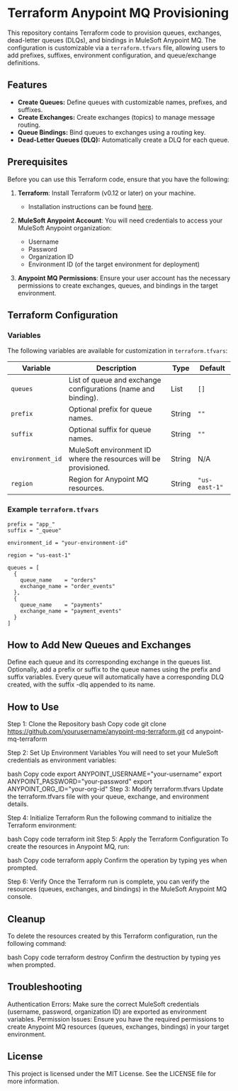 # Terraform Anypoint MQ Provisioning

This repository contains Terraform code to provision queues, exchanges, dead-letter queues (DLQs), and bindings in MuleSoft Anypoint MQ. The configuration is customizable via a `terraform.tfvars` file, allowing users to add prefixes, suffixes, environment configuration, and queue/exchange definitions.

## Features
- **Create Queues:** Define queues with customizable names, prefixes, and suffixes.
- **Create Exchanges:** Create exchanges (topics) to manage message routing.
- **Queue Bindings:** Bind queues to exchanges using a routing key.
- **Dead-Letter Queues (DLQ):** Automatically create a DLQ for each queue.

## Prerequisites
Before you can use this Terraform code, ensure that you have the following:

1. **Terraform**: Install Terraform (v0.12 or later) on your machine.
   - Installation instructions can be found [here](https://learn.hashicorp.com/tutorials/terraform/install-cli).
   
2. **MuleSoft Anypoint Account**: You will need credentials to access your MuleSoft Anypoint organization:
   - Username
   - Password
   - Organization ID
   - Environment ID (of the target environment for deployment)

3. **Anypoint MQ Permissions**: Ensure your user account has the necessary permissions to create exchanges, queues, and bindings in the target environment.

## Terraform Configuration

### Variables

The following variables are available for customization in `terraform.tfvars`:

| Variable         | Description                                                     | Type   | Default       |
|------------------|-----------------------------------------------------------------|--------|---------------|
| `queues`         | List of queue and exchange configurations (name and binding).   | List   | `[]`          |
| `prefix`         | Optional prefix for queue names.                                | String | `""`          |
| `suffix`         | Optional suffix for queue names.                                | String | `""`          |
| `environment_id` | MuleSoft environment ID where the resources will be provisioned.| String | N/A           |
| `region`         | Region for Anypoint MQ resources.                               | String | `"us-east-1"` |

### Example `terraform.tfvars`
```hcl
prefix = "app_"
suffix = "_queue"

environment_id = "your-environment-id"

region = "us-east-1"

queues = [
  {
    queue_name    = "orders"
    exchange_name = "order_events"
  },
  {
    queue_name    = "payments"
    exchange_name = "payment_events"
  }
]
```
## How to Add New Queues and Exchanges
Define each queue and its corresponding exchange in the queues list.
Optionally, add a prefix or suffix to the queue names using the prefix and suffix variables.
Every queue will automatically have a corresponding DLQ created, with the suffix -dlq appended to its name.

## How to Use
Step 1: Clone the Repository
bash
Copy code
git clone https://github.com/yourusername/anypoint-mq-terraform.git
cd anypoint-mq-terraform

Step 2: Set Up Environment Variables
You will need to set your MuleSoft credentials as environment variables:

bash
Copy code
export ANYPOINT_USERNAME="your-username"
export ANYPOINT_PASSWORD="your-password"
export ANYPOINT_ORG_ID="your-org-id"
Step 3: Modify terraform.tfvars
Update the terraform.tfvars file with your queue, exchange, and environment details.

Step 4: Initialize Terraform
Run the following command to initialize the Terraform environment:

bash
Copy code
terraform init
Step 5: Apply the Terraform Configuration
To create the resources in Anypoint MQ, run:

bash
Copy code
terraform apply
Confirm the operation by typing yes when prompted.

Step 6: Verify
Once the Terraform run is complete, you can verify the resources (queues, exchanges, and bindings) in the MuleSoft Anypoint MQ console.

## Cleanup
To delete the resources created by this Terraform configuration, run the following command:

bash
Copy code
terraform destroy
Confirm the destruction by typing yes when prompted.

## Troubleshooting
Authentication Errors: Make sure the correct MuleSoft credentials (username, password, organization ID) are exported as environment variables.
Permission Issues: Ensure you have the required permissions to create Anypoint MQ resources (queues, exchanges, bindings) in your target environment.

## License
This project is licensed under the MIT License. See the LICENSE file for more information.
